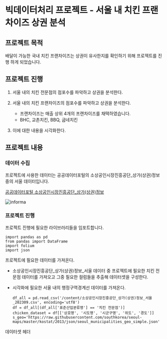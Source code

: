 # 빅데이터처리 프로젝트 - 서울 내 치킨 프랜차이즈 상권 분석

## 프로젝트 목적

배달이 가능한 국내 치킨 프랜차이즈는 상권이 유사한지를 확인하기 위해 프로젝트를 진행 하게 되었습니다.

## 프로젝트 진행
1. 서울 내의 치킨 전문점의 점포수를 파악하고 상권을 분석한다.

2. 서울 내의 치킨 프랜차이즈의 점포수를 파악하고 상권을  분석한다.
	- 프랜차이즈는 매출 상위 4개의 프랜차이즈를 채택하였습니다.
	- BHC, 교촌치킨, BBQ, 굽네치킨

3. 이에 대한 내용을 시각화한다.

## 프로젝트 내용

### 데이터 수집
프로젝트에 사용한 데이터는 공공데이터포털의 소상공인시장진흥공단_상가(상권)정보 중의 서울 데이터입니다.

[공공데이터포털 소상공인시장진흥공단_상가(상권)정보](https://www.data.go.kr/dataset/15012005/fileData.do)

![informa](https://github.com/inhatckgw/BigdataProject/assets/143976026/e963327c-a834-4216-a6fd-7199de52f697)

### 프로젝트 진행

프로젝트 진행에 필요한 라이브러리들을 임포트합니다.

    import pandas as pd
    from pandas import DataFrame
    import folium
    import json


프로젝트에 필요한 데이터를 가져온다.

- 소상공인시장진흥공단_상가(상권)정보_서울 데이터 중 프로젝트에 필요한 치킨 전문점 데이터를 가져오고 그중 필요한 컬럼들을 추출해 데이터셋을 구성한다.
- 시각화에 필요한 서울 내의 행정구역경계선 데이터를 가져온다.

      df_all = pd.read_csv('/content/소상공인시장진흥공단_상가(상권)정보_서울_202309.csv', encoding='utf8')
      df = df_all[(df_all['표준산업분류명'] == '치킨 전문점')]
      chicken_dataset = df[['상호명', '시도명', '시군구명', '위도', '경도']]
      s_geo='https://raw.githubusercontent.com/southkorea/seoul-maps/master/kostat/2013/json/seoul_municipalities_geo_simple.json'

데이터셋 헤더






